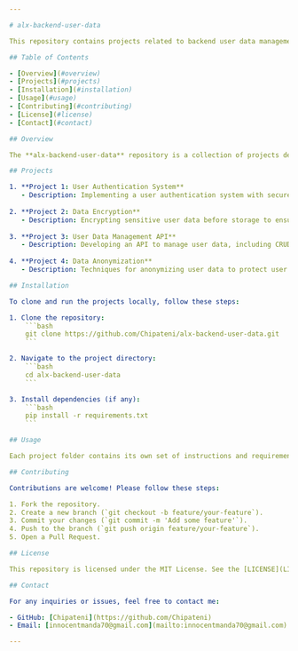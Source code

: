 ```yaml
---

# alx-backend-user-data

This repository contains projects related to backend user data management as part of the ALX School curriculum. The projects aim to provide hands-on experience in managing and securing user data in backend systems.

## Table of Contents

- [Overview](#overview)
- [Projects](#projects)
- [Installation](#installation)
- [Usage](#usage)
- [Contributing](#contributing)
- [License](#license)
- [Contact](#contact)

## Overview

The **alx-backend-user-data** repository is a collection of projects designed to demonstrate the principles of backend data management, focusing on user data handling, security, and best practices. Each project within this repository serves as a practical example of how to manage user data effectively in a backend environment.

## Projects

1. **Project 1: User Authentication System**
   - Description: Implementing a user authentication system with secure password storage and session management.
   
2. **Project 2: Data Encryption**
   - Description: Encrypting sensitive user data before storage to ensure data privacy and security.
   
3. **Project 3: User Data Management API**
   - Description: Developing an API to manage user data, including CRUD operations and data validation.
   
4. **Project 4: Data Anonymization**
   - Description: Techniques for anonymizing user data to protect user privacy while allowing data analysis.

## Installation

To clone and run the projects locally, follow these steps:

1. Clone the repository:
    ```bash
    git clone https://github.com/Chipateni/alx-backend-user-data.git
    ```

2. Navigate to the project directory:
    ```bash
    cd alx-backend-user-data
    ```

3. Install dependencies (if any):
    ```bash
    pip install -r requirements.txt
    ```

## Usage

Each project folder contains its own set of instructions and requirements. Refer to the `README.md` files within each project directory for specific usage instructions.

## Contributing

Contributions are welcome! Please follow these steps:

1. Fork the repository.
2. Create a new branch (`git checkout -b feature/your-feature`).
3. Commit your changes (`git commit -m 'Add some feature'`).
4. Push to the branch (`git push origin feature/your-feature`).
5. Open a Pull Request.

## License

This repository is licensed under the MIT License. See the [LICENSE](LICENSE) file for more details.

## Contact

For any inquiries or issues, feel free to contact me:

- GitHub: [Chipateni](https://github.com/Chipateni)
- Email: [innocentmanda70@gmail.com](mailto:innocentmanda70@gmail.com)

---
```

